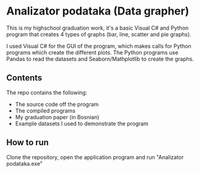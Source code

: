 # Analizator podataka (Data grapher)

This is my highschool graduation work, it's a basic 
Visual C# and Python program that creates 4 types of graphs (bar, line, scatter and pie graphs).

I used Visual C# for the GUI of the program, which makes calls for Python programs which create the different plots.
The Python programs use Pandas to read the datasets and Seaborn/Mathplotlib to create the graphs.

## Contents

The repo contains the following:
- The source code off the program
- The compiled programs
- My graduation paper (in Bosnian)
- Example datasets I used to demonstrate the program

## How to run

Clone the repository, open the application program and run "Analizator podataka.exe"
